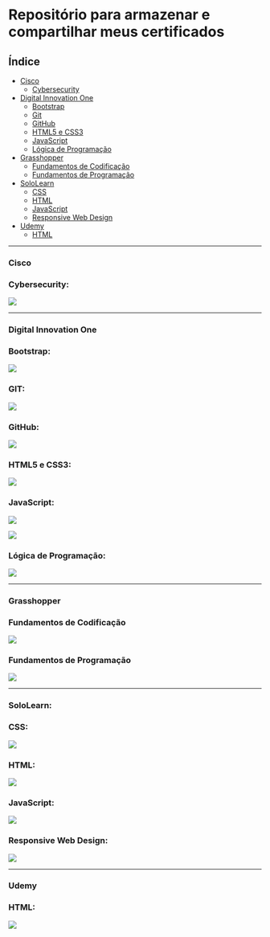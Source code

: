 # Repositório para armazenar e compartilhar meus certificados

## Índice
* [Cisco](#cisco)
  * [Cybersecurity](#cybersecurity-cisco)
* [Digital Innovation One](#digital-innovation-one)
  * [Bootstrap](#bootstrap-dio)
  * [Git](#git-dio)
  * [GitHub](#github-dio)
  * [HTML5 e CSS3](#html5-e-css3-dio)
  * [JavaScript](#javascript-dio)
  * [Lógica de Programação](#logica-dio)
* [Grasshopper](#grasshopper)
  * [Fundamentos de Codificação](#fundamentos-de-codificacao)
  * [Fundamentos de Programação](#fundamentos-de-programacao)
* [SoloLearn](#sololearn)
  * [CSS](#css-sololearn)
  * [HTML](#html-sololearn)
  * [JavaScript](#javascript-sololearn)
  * [Responsive Web Design](#responsive-web-design-sololearn)
* [Udemy](#udemy)
  * [HTML](#html-udemy)

---

### Cisco <a id="cisco"></a>

### Cybersecurity: <a id="cybersecurity-cisco"></a>

![](images/certificado-introdução-a-cyber-segurança-cisco.jpg)

---

### Digital Innovation One <a id="digital-innovation-one"></a>

### Bootstrap: <a id="bootstrap-dio"></a>

![](images/certificado-paginas-para-internet-com-bootstrap-dio.jpg)

### GIT: <a id="git-dio"></a>

![](images/certificado-git-e-controle-de-versoes-dio.jpg)

### GitHub: <a id="github-dio"></a>

![](images/certificado-github-e-trabalhar-em-equipe-dio.jpg)

### HTML5 e CSS3: <a id="html5-e-css3-dio"></a>

![](images/certificado-html5-e-css3-dio.jpg)

### JavaScript: <a id="javascript-dio"></a>

![](images/certificado-programacao-para-internet-com-javascript-dio.jpg)

![](images/certificado-javascript-es6-essencial-dio.jpg)

### Lógica de Programação: <a id="logica-dio"></a>

![](images/certificado-logica-de-programacao-dio.jpg)

---

### Grasshopper <a id="grasshopper"></a>

### Fundamentos de Codificação <a id="fundamentos-de-codificacao"></a>

![](images/certificado-fundamentos-de-codificacao.jpg)

### Fundamentos de Programação <a id="fundamentos-de-programacao"></a>

![](images/certificado-fundamentos-de-programacao.jpg)

---

### SoloLearn: <a id="sololearn"></a>

### CSS: <a id="css-sololearn"></a>

![](images/certificado-css-sololearn.jpg)

### HTML: <a id="html-sololearn"></a>

![](images/certificado-html-sololearn.jpg)

### JavaScript: <a id="javascript-sololearn"></a>

![](images/certificado-javascript-sololearn.png)

### Responsive Web Design: <a id="responsive-web-design-sololearn"></a>

![](images/certificado-responsive-web-design.jpg)

---

### Udemy

### HTML: <a id="html-udemy"></a>

![](images/certificado-html5-completo-hcode.jpg)
